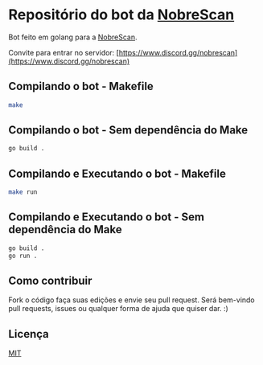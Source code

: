 # Repositório do bot da [NobreScan](https://discord.gg/nobrescan)

Bot feito em golang para a [NobreScan](https://discord.gg/nobrescan).

Convite para entrar no servidor: [https://www.discord.gg/nobrescan](https://www.discord.gg/nobrescan)

## Compilando o bot - Makefile

```bash
make
```

## Compilando o bot - Sem dependência do Make


```bash
go build .
```

## Compilando e Executando o bot - Makefile

```bash
make run
```

## Compilando e Executando o bot - Sem dependência do Make


```bash
go build .
go run .
```

## Como contribuir

Fork o código faça suas edições e envie seu pull request. Será bem-vindo pull requests, issues ou qualquer forma de ajuda que quiser dar. :)


## Licença
[MIT](https://choosealicense.com/licenses/mit/)